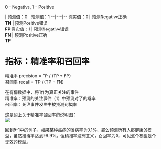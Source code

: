 0 - Negative, 1 - Positive

  | 预测值：0  | 预测值：1
--|---|--
真实值：0  | 预测Negative正确<br>**TN**  | 预测Positive错误<br>**FP**
真实值：1  | 预测Negative错误<br>**FN**  | 预测Positive正确<br>**TP**

# 指标：精准率和召回率

精准率 precision = TP / (TP + FP)  
召回率 recall = TP / (TP + FN)

在有偏数据中，将1作为真正关注的事件  
精准率：预测的关注事件（1）中预测对了的概率  
召回率：关注事件发生中被预测到概率  

这是网上关于精准率召回率的说明图：  
![](http://windmissing.github.io/images/2019/190.jpg)

回到9-1中的例子，如果某种癌症的发病率为0.1%，那么预测所有人都健康的模型，虽然准确率达到99.9%。但精准率没有意义，召回率为0，可见这个模型是个无效的模型。  
